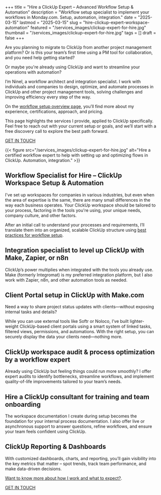 +++
title = "Hire a ClickUp Expert – Advanced Workflow Setup & Automation"
description = "Workflow setup specialist to implement your workflows in Monday.com. Setup, automation, integration."
date = "2025-03-15"
lastmod = "2025-03-15"
slug = "hire-clickup-expert-workspace-automation"
featured = "/services_images/clickup-expert-for-hire.jpg"
thumbnail = "/services_images/clickup-expert-for-hire.jpg"
tags = []
draft = false
+++



Are you planning to migrate to ClickUp from another project management platform? Or is this your team’s first time using a PM tool for collaboration, and you need help getting started?

Or maybe you're already using ClickUp and want to streamline your operations with automation?

I’m Ninel, a workflow architect and integration specialist. I work with individuals and companies to design, optimize, and automate processes in ClickUp and other project management tools, solving challenges and improving efficiency every step of the way.

On the [workflow setup overview page](/workflow-setup-automation-expert-specialist-hire/), you’ll find more about my experience, certifications, approach, and pricing.

This page highlights the services I provide, applied to ClickUp specifically. Feel free to reach out with your current setup or goals, and we’ll start with a free discovery call to explore the best path forward.

<a class="header_nav_button page_button" href="/contact">GET IN TOUCH</a>

{{< figure src="/services_images/clickup-expert-for-hire.jpg" alt="Hire a certified workflow expert to help with setting up and optimizing flows in ClickUp. Automation, integration." >}}

## Workflow Specialist for Hire – ClickUp Workspace Setup & Automation

I've set up workspaces for companies in various industries, but even when the area of expertise is the same, there are many small differences in the way each business operates. Your ClickUp workspace should be tailored to your process, factoring in the tools you're using, your unique needs, company culture, and other factors.

After an initial call to understand your processes and requirements, I’ll translate them into an organized, scalable ClickUp structure using [best practices for workflow setup](/articles/workflow-setup-principles-trello-asana-clickup-notion/).

## Integration specialist to level up ClickUp with Make, Zapier, or n8n

ClickUp’s power multiplies when integrated with the tools you already use. Make (formerly Integromat) is my preferred integration platform, but I also work with Zapier, n8n, and other automation tools as needed.


## Client Portal setup in ClickUp with Make.com

Need a way to share project status updates with clients—without exposing internal tasks and details?

While you can use external tools like Softr or Noloco, I’ve built lighter-weight ClickUp-based client portals using a smart system of linked tasks, filtered views, permissions, and automations. With the right setup, you can securely display the data your clients need—nothing more.

## ClickUp workspace audit & process optimization by a workflow expert

Already using ClickUp but feeling things could run more smoothly? I offer expert audits to identify bottlenecks, streamline workflows, and implement quality-of-life improvements tailored to your team’s needs.

## Hire a ClickUp consultant for training and team onboarding

The workspace documentation I create during setup becomes the foundation for your internal process documentation. I also offer live or asynchronous support to answer questions, refine workflows, and ensure your team feels confident using ClickUp.

## ClickUp Reporting & Dashboards

With customized dashboards, charts, and reporting, you’ll gain visibility into the key metrics that matter – spot trends, track team performance, and make data-driven decisions.

[Want to know more about how I work and what to expect?](/workflow-setup-automation-expert-specialist-hire/).

<a class="header_nav_button page_button" href="/contact">GET IN TOUCH</a>
